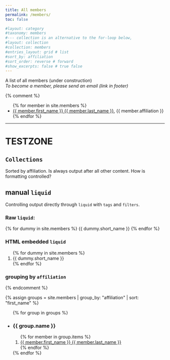 ```yaml
---
title: All members
permalink: /members/
toc: false

#layout: category
#taxonomy: members
#--- collection is an alternative to the for-loop below,
#layout: collection 
#collection: members
#entries_layout: grid # list
#sort_by: affiliation
#sort_order: reverse # forward
#show_excerpts: false # true false
---
```


A list of all members (under construction)  
_To become a member, please send an email (link in footer)_


{% comment %}

<ul>
  {% for member in site.members %}
    <li>
      <a href="{{ member.url }}"> {{ member.first_name }} {{ member.last_name }}</a>, {{ member.affiliation }}
    </li>
  {% endfor %}
</ul>


---
	
# TESTZONE

## `Collections`

Sorted by affiliation.
Is always output after all other content.
How is formatting controlled?

## manual `liquid`
Controlling output directly through `liquid` with `tags` and `filters`.

### Raw `liquid`:
{% for dummy in site.members %}
	{{ dummy.short_name }}
{% endfor %}

### HTML embedded `liquid`
<ol> 
	{% for dummy in site.members %}
		<li> {{ dummy.short_name }} </li>
	{% endfor %}
</ol>

### grouping by `affiliation`


{% endcomment %}

{% assign groups = site.members | group_by: "affiliation" | sort: "first_name" %}


<ul> 
{% for group in groups %}
	<li> <h3> {{ group.name }} </h3> </li>
			<ol> 
			{% for member in group.items %}
				<li> <a href="{{ member.url }}"> 
				{{ member.first_name }} {{ member.last_name }}</a> </li>
			{% endfor %} 
			</ol>
{% endfor %} 
</ul>
